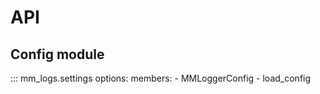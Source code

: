 # API

## Config module

::: mm_logs.settings
    options:
        members:
          - MMLoggerConfig
          - load_config
